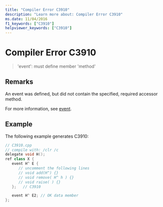 ```yaml
---
title: "Compiler Error C3910"
description: "Learn more about: Compiler Error C3910"
ms.date: 11/04/2016
f1_keywords: ["C3910"]
helpviewer_keywords: ["C3910"]
---
```

# Compiler Error C3910

> 'event': must define member 'method'

## Remarks

An event was defined, but did not contain the specified, required accessor method.

For more information, see [event](../../extensions/event-cpp-component-extensions.md).

## Example

The following example generates C3910:

```cpp
// C3910.cpp
// compile with: /clr /c
delegate void H();
ref class X {
   event H^ E {
      // uncomment the following lines
      // void add(H^) {}
      // void remove( H^ h ) {}
      // void raise( ) {}
   };   // C3910

   event H^ E2; // OK data member
};
```
